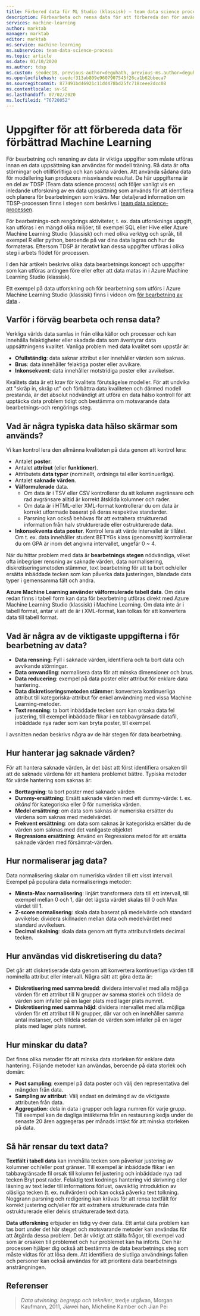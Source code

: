 ```yaml
---
title: Förbered data för ML Studio (klassisk) – team data science process
description: Förbearbeta och rensa data för att förbereda den för användning effektivt för maskin inlärning.
services: machine-learning
author: marktab
manager: marktab
editor: marktab
ms.service: machine-learning
ms.subservice: team-data-science-process
ms.topic: article
ms.date: 01/10/2020
ms.author: tdsp
ms.custom: seodec18, previous-author=deguhath, previous-ms.author=deguhath
ms.openlocfilehash: caedcf313ab809e9607907545f26ca1b62bbeca7
ms.sourcegitcommit: 877491bd46921c11dd478bd25fc718ceee2dcc08
ms.contentlocale: sv-SE
ms.lasthandoff: 07/02/2020
ms.locfileid: "76720052"
---
```

# <a name="tasks-to-prepare-data-for-enhanced-machine-learning"></a>Uppgifter för att förbereda data för förbättrad Machine Learning
För bearbetning och rensning av data är viktiga uppgifter som måste utföras innan en data uppsättning kan användas för modell träning. Rå data är ofta störningar och otillförlitliga och kan sakna värden. Att använda sådana data för modellering kan producera missvisande resultat. De här uppgifterna är en del av TDSP (Team data science process) och följer vanligt vis en inledande utforskning av en data uppsättning som används för att identifiera och planera för bearbetningen som krävs. Mer detaljerad information om TDSP-processen finns i stegen som beskrivs i [team data science-processen](overview.md).

För bearbetnings-och rengörings aktiviteter, t. ex. data utforsknings uppgift, kan utföras i en mängd olika miljöer, till exempel SQL eller Hive eller Azure Machine Learning Studio (klassisk) och med olika verktyg och språk, till exempel R eller python, beroende på var dina data lagras och hur de formateras. Eftersom TDSP är iterativt kan dessa uppgifter utföras i olika steg i arbets flödet för processen.

I den här artikeln beskrivs olika data bearbetnings koncept och uppgifter som kan utföras antingen före eller efter att data matas in i Azure Machine Learning Studio (klassisk).

Ett exempel på data utforskning och för bearbetning som utförs i Azure Machine Learning Studio (klassisk) finns i videon om [för bearbetning av data](https://azure.microsoft.com/documentation/videos/preprocessing-data-in-azure-ml-studio/) .

## <a name="why-pre-process-and-clean-data"></a>Varför i förväg bearbeta och rensa data?
Verkliga världs data samlas in från olika källor och processer och kan innehålla felaktigheter eller skadade data som äventyrar data uppsättningens kvalitet. Vanliga problem med data kvalitet som uppstår är:

* **Ofullständig**: data saknar attribut eller innehåller värden som saknas.
* **Brus**: data innehåller felaktiga poster eller avvikare.
* **Inkonsekvent**: data innehåller motstridiga poster eller avvikelser.

Kvalitets data är ett krav för kvalitets förutsägelse modeller. För att undvika att "skräp in, skräp ut" och förbättra data kvaliteten och därmed modell prestanda, är det absolut nödvändigt att utföra en data hälso kontroll för att upptäcka data problem tidigt och bestämma om motsvarande data bearbetnings-och rengörings steg.

## <a name="what-are-some-typical-data-health-screens-that-are-employed"></a>Vad är några typiska data hälso skärmar som används?
Vi kan kontrol lera den allmänna kvaliteten på data genom att kontrol lera:

* Antalet **poster**.
* Antalet **attribut** (eller **funktioner**).
* Attributets **data typer** (nominellt, ordnings tal eller kontinuerliga).
* Antalet **saknade värden**.
* **Välformulerade** data.
  * Om data är i TSV eller CSV kontrollerar du att kolumn avgränsare och rad avgränsare alltid är korrekt åtskilda kolumner och rader.
  * Om data är i HTML-eller XML-format kontrollerar du om data är korrekt utformade baserat på deras respektive standarder.
  * Parsning kan också behövas för att extrahera strukturerad information från halv strukturerade eller ostrukturerade data.
* **Inkonsekventa data poster**. Kontrol lera att värde intervallet är tillåtet. Om t. ex. data innehåller student BETYGs klass (genomsnitt) kontrollerar du om GPA är inom det angivna intervallet, ungefär 0 ~ 4.

När du hittar problem med data är **bearbetnings stegen** nödvändiga, vilket ofta inbegriper rensning av saknade värden, data normalisering, diskretiseringsmetoden stämmer, text bearbetning för att ta bort och/eller ersätta inbäddade tecken som kan påverka data justeringen, blandade data typer i gemensamma fält och andra.

**Azure Machine Learning använder välformulerade tabell data**.  Om data redan finns i tabell form kan data för bearbetning utföras direkt med Azure Machine Learning Studio (klassisk) i Machine Learning.  Om data inte är i tabell format, antar vi att de är i XML-format, kan tolkas för att konvertera data till tabell format.  

## <a name="what-are-some-of-the-major-tasks-in-data-pre-processing"></a>Vad är några av de viktigaste uppgifterna i för bearbetning av data?
* **Data rensning**: Fyll i saknade värden, identifiera och ta bort data och avvikande störningar.
* **Data omvandling**: normalisera data för att minska dimensioner och brus.
* **Data reducering**: exempel på data poster eller attribut för enklare data hantering.
* **Data diskretiseringsmetoden stämmer**: konvertera kontinuerliga attribut till kategoriska-attribut för enkel användning med vissa Machine Learning-metoder.
* **Text rensning**: ta bort inbäddade tecken som kan orsaka data fel justering, till exempel inbäddade flikar i en tabbavgränsade datafil, inbäddade nya rader som kan bryta poster, till exempel.

I avsnitten nedan beskrivs några av de här stegen för data bearbetning.

## <a name="how-to-deal-with-missing-values"></a>Hur hanterar jag saknade värden?
För att hantera saknade värden, är det bäst att först identifiera orsaken till att de saknade värdena för att hantera problemet bättre. Typiska metoder för värde hantering som saknas är:

* **Borttagning**: ta bort poster med saknade värden
* **Dummy-ersättning**: Ersätt saknade värden med ett dummy-värde: t. ex. *okänd* för kategoriska eller 0 för numeriska värden.
* **Medel ersättning**: om data som saknas är numeriska ersätter du värdena som saknas med medelvärdet.
* **Frekvent ersättning**: om data som saknas är kategoriska ersätter du de värden som saknas med det vanligaste objektet
* **Regressions ersättning**: Använd en Regressions metod för att ersätta saknade värden med försämrat-värden.  

## <a name="how-to-normalize-data"></a>Hur normaliserar jag data?
Data normalisering skalar om numeriska värden till ett visst intervall. Exempel på populära data normaliserings metoder:

* **Minsta-Max normalisering**: linjärt transformera data till ett intervall, till exempel mellan 0 och 1, där det lägsta värdet skalas till 0 och Max värdet till 1.
* **Z-score normalisering**: skala data baserat på medelvärde och standard avvikelse: dividera skillnaden mellan data och medelvärdet med standard avvikelsen.
* **Decimal skalning**: skala data genom att flytta attributvärdets decimal tecken.  

## <a name="how-to-discretize-data"></a>Hur användas vid diskretisering du data?
Det går att diskretiserade data genom att konvertera kontinuerliga värden till nominella attribut eller intervall. Några sätt att göra detta är:

* **Diskretisering med samma bredd**: dividera intervallet med alla möjliga värden för ett attribut till N grupper av samma storlek och tilldela de värden som infaller på en lager plats med lager plats numret.
* **Diskretisering med samma höjd**: dividera intervallet med alla möjliga värden för ett attribut till N grupper, där var och en innehåller samma antal instanser, och tilldela sedan de värden som infaller på en lager plats med lager plats numret.  

## <a name="how-to-reduce-data"></a>Hur minskar du data?
Det finns olika metoder för att minska data storleken för enklare data hantering. Följande metoder kan användas, beroende på data storlek och domän:

* **Post sampling**: exempel på data poster och välj den representativa del mängden från data.
* **Sampling av attribut**: Välj endast en delmängd av de viktigaste attributen från data.  
* **Aggregation**: dela in data i grupper och lagra numren för varje grupp. Till exempel kan de dagliga intäkterna från en restaurang kedja under de senaste 20 åren aggregeras per månads intäkt för att minska storleken på data.  

## <a name="how-to-clean-text-data"></a>Så här rensar du text data?
**Textfält i tabell data** kan innehålla tecken som påverkar justering av kolumner och/eller post gränser. Till exempel är inbäddade flikar i en tabbavgränsade fil orsak till kolumn fel justering och inbäddade nya rad tecken Bryt post rader. Felaktig text kodnings hantering vid skrivning eller läsning av text leder till informations förlust, oavsiktlig introduktion av oläsliga tecken (t. ex. nullvärden) och kan också påverka text tolkning. Noggrann parsning och redigering kan krävas för att rensa textfält för korrekt justering och/eller för att extrahera strukturerade data från ostrukturerade eller delvis strukturerade text data.

**Data utforskning** erbjuder en tidig vy över data. Ett antal data problem kan tas bort under det här steget och motsvarande metoder kan användas för att åtgärda dessa problem.  Det är viktigt att ställa frågor, till exempel vad som är orsaken till problemet och hur problemet kan ha införts. Den här processen hjälper dig också att bestämma de data bearbetnings steg som måste vidtas för att lösa dem. Att identifiera de slutliga användnings fallen och personer kan också användas för att prioritera data bearbetnings ansträngningen.

## <a name="references"></a>Referenser
> *Data utvinning: begrepp och tekniker*, tredje utgåvan, Morgan Kaufmann, 2011, Jiawei han, Micheline Kamber och Jian Pei
> 
> 

